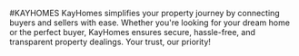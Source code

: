 #KAYHOMES
KayHomes simplifies your property journey by connecting buyers and sellers with ease. 
Whether you're looking for your dream home or the perfect buyer, KayHomes ensures secure, hassle-free, and transparent property dealings. 
Your trust, our priority!
